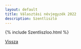 ```yaml
---
layout: default
title: Választási névjegyzék 2022
description: Szentliszló
---
```


{% include Szentliszloo.html %}

[Vissza](./)